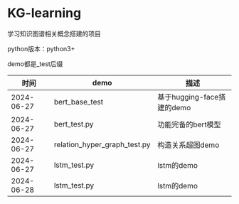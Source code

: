 # KG-learning
学习知识图谱相关概念搭建的项目

python版本：python3+

demo都是_test后缀

|  时间   | demo|  描述  |
|  ----  |  ----  |  ----  |  
| 2024-06-27  |bert_base_test |基于hugging-face搭建的demo |
| 2024-06-27  |bert_test.py |功能完备的bert模型 |
| 2024-06-27  |relation_hyper_graph_test.py |构造关系超图demo |
| 2024-06-27  |lstm_test.py |lstm的demo |
| 2024-06-28  |lstm_test.py |lstm的demo |
